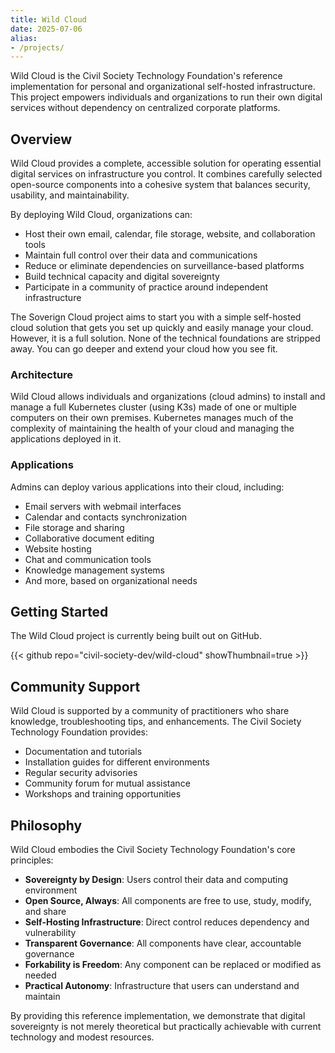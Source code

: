 ```yaml
---
title: Wild Cloud
date: 2025-07-06
alias: 
- /projects/
---
```


Wild Cloud is the Civil Society Technology Foundation's reference implementation for personal and organizational self-hosted infrastructure. This project empowers individuals and organizations to run their own digital services without dependency on centralized corporate platforms.

## Overview

Wild Cloud provides a complete, accessible solution for operating essential digital services on infrastructure you control. It combines carefully selected open-source components into a cohesive system that balances security, usability, and maintainability.

By deploying Wild Cloud, organizations can:

- Host their own email, calendar, file storage, website, and collaboration tools
- Maintain full control over their data and communications
- Reduce or eliminate dependencies on surveillance-based platforms
- Build technical capacity and digital sovereignty
- Participate in a community of practice around independent infrastructure

The Soverign Cloud project aims to start you with a simple self-hosted cloud solution that gets you set up quickly and easily manage your cloud. However, it is a full solution. None of the technical foundations are stripped away. You can go deeper and extend your cloud how you see fit.

### Architecture

Wild Cloud allows individuals and organizations (cloud admins) to install and manage a full Kubernetes cluster (using K3s) made of one or multiple computers on their own premises. Kubernetes manages much of the complexity of maintaining the health of your cloud and managing the applications deployed in it.

### Applications

Admins can deploy various applications into their cloud, including:

- Email servers with webmail interfaces
- Calendar and contacts synchronization
- File storage and sharing
- Collaborative document editing
- Website hosting
- Chat and communication tools
- Knowledge management systems
- And more, based on organizational needs

## Getting Started

The Wild Cloud project is currently being built out on GitHub.

{{< github repo="civil-society-dev/wild-cloud" showThumbnail=true >}}


## Community Support

Wild Cloud is supported by a community of practitioners who share knowledge, troubleshooting tips, and enhancements. The Civil Society Technology Foundation provides:

- Documentation and tutorials
- Installation guides for different environments
- Regular security advisories
- Community forum for mutual assistance
- Workshops and training opportunities

## Philosophy

Wild Cloud embodies the Civil Society Technology Foundation's core principles:

- **Sovereignty by Design**: Users control their data and computing environment
- **Open Source, Always**: All components are free to use, study, modify, and share
- **Self-Hosting Infrastructure**: Direct control reduces dependency and vulnerability
- **Transparent Governance**: All components have clear, accountable governance
- **Forkability is Freedom**: Any component can be replaced or modified as needed
- **Practical Autonomy**: Infrastructure that users can understand and maintain

By providing this reference implementation, we demonstrate that digital sovereignty is not merely theoretical but practically achievable with current technology and modest resources.
